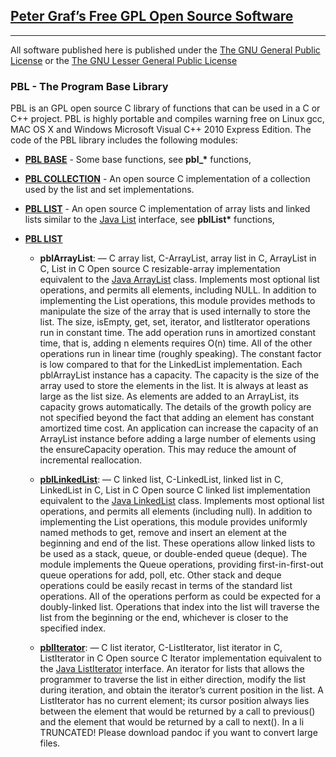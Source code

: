 ## [Peter Graf’s Free GPL Open Source Software][Mission Base]

* * * * *

All software published here is published under the [The GNU General
Public License][] or the [The GNU Lesser General Public License][]

### PBL - The Program Base Library

PBL is an GPL open source C library of functions that can be used in a C
or C++ project. PBL is highly portable and compiles warning free on
Linux gcc, MAC OS X and Windows Microsoft Visual C++ 2010 Express
Edition.
The code of the PBL library includes the following modules:

* [**PBL BASE**][] - Some base functions, see **pbl\_\*** functions,

* [**PBL COLLECTION**][] - An open source C implementation of a collection
used by the list and set implementations.

* [**PBL LIST**][] - An open source C implementation of array lists and
linked lists similar to the [Java List][] interface, see **pblList\***
functions,

* [**PBL LIST**][]

  * **pblArrayList**: — C array list, C-ArrayList, array list in C,
ArrayList in C, List in C
Open source C resizable-array implementation equivalent to the [Java
ArrayList][] class.
Implements most optional list operations, and permits all elements,
including NULL. In addition to implementing the List operations, this
module provides methods to manipulate the size of the array that is used
internally to store the list.
The size, isEmpty, get, set, iterator, and listIterator operations run
in constant time. The add operation runs in amortized constant time,
that is, adding n elements requires O(n) time. All of the other
operations run in linear time (roughly speaking). The constant factor is
low compared to that for the LinkedList implementation.
Each pblArrayList instance has a capacity. The capacity is the size of
the array used to store the elements in the list. It is always at least
as large as the list size. As elements are added to an ArrayList, its
capacity grows automatically. The details of the growth policy are not
specified beyond the fact that adding an element has constant amortized
time cost.
An application can increase the capacity of an ArrayList instance before
adding a large number of elements using the ensureCapacity operation.
This may reduce the amount of incremental reallocation.


  * [**pblLinkedList**][**PBL LIST**]: — C linked list, C-LinkedList, linked
list in C, LinkedList in C, List in C
Open source C linked list implementation equivalent to the [Java
LinkedList][] class.
Implements most optional list operations, and permits all elements
(including null). In addition to implementing the List operations, this
module provides uniformly named methods to get, remove and insert an
element at the beginning and end of the list. These operations allow
linked lists to be used as a stack, queue, or double-ended queue
(deque).
The module implements the Queue operations, providing first-in-first-out
queue operations for add, poll, etc. Other stack and deque operations
could be easily recast in terms of the standard list operations.
All of the operations perform as could be expected for a doubly-linked
list. Operations that index into the list will traverse the list from
the beginning or the end, whichever is closer to the specified index.


  * [**pblIterator**][]: — C list iterator, C-ListIterator, list iterator in
C, ListIterator in C
Open source C Iterator implementation equivalent to the [Java
ListIterator][] interface.
An iterator for lists that allows the programmer to traverse the list in
either direction, modify the list during iteration, and obtain the
iterator’s current position in the list. A ListIterator has no current
element; its cursor position always lies between the element that would
be returned by a call to previous() and the element that would be
returned by a call to next(). In a li TRUNCATED! Please download pandoc
if you want to convert large files.

  [Mission Base]: http://www.mission-base.com/
  [The GNU General Public License]: http://www.gnu.org/licenses/licenses.html#GPL
  [The GNU Lesser General Public License]: http://www.gnu.org/licenses/licenses.html#LGPL
  [**PBL BASE**]: http://www.mission-base.com/peter/source/pbl/doc/base.html
  [**PBL COLLECTION**]: http://www.mission-base.com/peter/source/pbl/doc/collection.html
  [**PBL LIST**]: http://www.mission-base.com/peter/source/pbl/doc/list.html
  [Java List]: http://java.sun.com/j2se/1.5.0/docs/api/java/util/List.html
  [Java ArrayList]: http://java.sun.com/j2se/1.5.0/docs/api/java/util/ArrayList.html
  [Java LinkedList]: http://java.sun.com/j2se/1.5.0/docs/api/java/util/LinkedList.html
  [**pblIterator**]: http://www.mission-base.com/peter/source/pbl/doc/iterator.html
  [Java ListIterator]: http://java.sun.com/j2se/1.5.0/docs/api/java/util/ListIterator.html